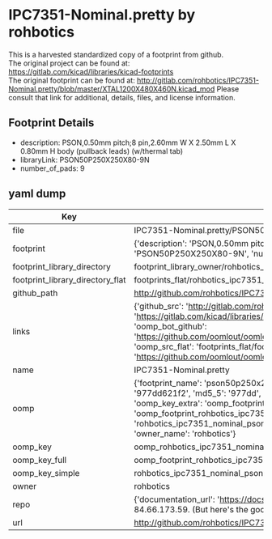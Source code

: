 # IPC7351-Nominal.pretty by rohbotics  
This is a harvested standardized copy of a footprint from github.  
The original project can be found at:  
https://gitlab.com/kicad/libraries/kicad-footprints  
The original footprint can be found at:
http://gitlab.com/rohbotics/IPC7351-Nominal.pretty/blob/master/XTAL1200X480X460N.kicad_mod
Please consult that link for additional, details, files, and license information.  
## Footprint Details
* description: PSON,0.50mm pitch;8 pin,2.60mm W X 2.50mm L X 0.80mm H body (pullback leads) (w/thermal tab)  
* libraryLink: PSON50P250X250X80-9N  
* number_of_pads: 9  
## yaml dump  
| Key | Value |  
| --- | --- |  
| file | IPC7351-Nominal.pretty/PSON50P250X250X80-9N.kicad_mod |  
| footprint | {'description': 'PSON,0.50mm pitch;8 pin,2.60mm W X 2.50mm L X 0.80mm H body (pullback leads) (w/thermal tab)', 'libraryLink': 'PSON50P250X250X80-9N', 'number_of_pads': 9} |  
| footprint_library_directory | footprint_library_owner/rohbotics_IPC7351-Nominal.pretty |  
| footprint_library_directory_flat | footprints_flat/rohbotics_ipc7351_nominal_pson50p250x250x80_9n/working |  
| github_path | http://github.com/rohbotics/IPC7351-Nominal.pretty/blob/master/PSON50P250X250X80-9N.kicad_mod |  
| links | {'github_src': 'http://gitlab.com/rohbotics/IPC7351-Nominal.pretty/blob/master/XTAL1200X480X460N.kicad_mod', 'github_src_repo': 'https://gitlab.com/kicad/libraries/kicad-footprints', 'oomp_bot': 'footprints/rohbotics_ipc7351_nominal_pson50p250x250x80_9n/working', 'oomp_bot_github': 'https://github.com/oomlout/oomlout_oomp_footprint_bot/tree/main/footprints/rohbotics_ipc7351_nominal_pson50p250x250x80_9n/working', 'oomp_src_flat': 'footprints_flat/footprints_flat/rohbotics_ipc7351_nominal_pson50p250x250x80_9n/working', 'oomp_src_flat_github': 'https://github.com/oomlout/oomlout_oomp_footprint_src/tree/main/footprints_flat/rohbotics_ipc7351_nominal_pson50p250x250x80_9n/working'} |  
| name | IPC7351-Nominal.pretty |  
| oomp | {'footprint_name': 'pson50p250x250x80_9n', 'library_name': 'ipc7351_nominal', 'md5': '977dd621f258a7c9e917129b3d3ca887', 'md5_10': '977dd621f2', 'md5_5': '977dd', 'md5_6': '977dd6', 'oomp_key': 'oomp_rohbotics_ipc7351_nominal_pson50p250x250x80_9n', 'oomp_key_extra': 'oomp_footprint_rohbotics_ipc7351_nominal_pson50p250x250x80_9n', 'oomp_key_full': 'oomp_footprint_rohbotics_ipc7351_nominal_pson50p250x250x80_9n_977dd6', 'oomp_key_simple': 'rohbotics_ipc7351_nominal_pson50p250x250x80_9n', 'original_filename': 'IPC7351-Nominal.pretty/PSON50P250X250X80-9N.kicad_mod', 'owner_name': 'rohbotics'} |  
| oomp_key | oomp_rohbotics_ipc7351_nominal_pson50p250x250x80_9n |  
| oomp_key_full | oomp_footprint_rohbotics_ipc7351_nominal_pson50p250x250x80_9n |  
| oomp_key_simple | rohbotics_ipc7351_nominal_pson50p250x250x80_9n |  
| owner | rohbotics |  
| repo | {'documentation_url': 'https://docs.github.com/rest/overview/resources-in-the-rest-api#rate-limiting', 'message': "API rate limit exceeded for 84.66.173.59. (But here's the good news: Authenticated requests get a higher rate limit. Check out the documentation for more details.)"} |  
| url | http://github.com/rohbotics/IPC7351-Nominal.pretty |  

